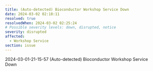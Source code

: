 ```yaml
---
title: (Auto-detected) Bioconductor Workshop Service Down
date: 2024-03-02 02:18:11
resolved: true
resolvedWhen: 2024-03-02 02:25:24
# Possible severity levels: down, disrupted, notice
severity: disrupted
affected:
  - Workshop Service
section: issue
---
```


2024-03-01-21-15-57 (Auto-detected) Bioconductor Workshop Service Down

